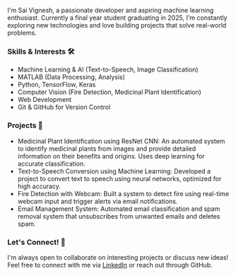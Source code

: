I'm Sai Vignesh, a passionate developer and aspiring machine learning
enthusiast. Currently a final year student graduating in 2025, I'm 
constantly exploring new technologies and love building projects that
solve real-world problems.

### Skills & Interests 🛠️
- Machine Learning & AI (Text-to-Speech, Image Classification)
- MATLAB (Data Processing, Analysis)
- Python, TensorFlow, Keras
- Computer Vision (Fire Detection, Medicinal Plant Identification)
- Web Development
- Git & GitHub for Version Control

### Projects 🚀

- Medicinal Plant Identification using ResNet CNN: An automated system to identify medicinal plants from images and provide detailed information on their benefits and origins. Uses deep learning for accurate classification.
- Text-to-Speech Conversion using Machine Learning: Developed a project to convert text to speech using neural networks, optimized for high accuracy.
- Fire Detection with Webcam: Built a system to detect fire using real-time webcam input and trigger alerts via email notifications.
- Email Management System: Automated email classification and spam removal system that unsubscribes from unwanted emails and deletes spam.

### Let's Connect! 🤝
I'm always open to collaborate on interesting projects or discuss new ideas! Feel free to connect with me via [LinkedIn]( https://www.linkedin.com/in/saivigneshbadugu528218236) or reach out through GitHub.

